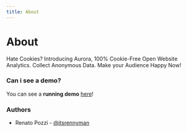 ```yaml
---
title: About
---
```


# About

Hate Cookies? Introducing Aurora, 100% Cookie-Free Open Website Analytics. Collect Anonymous Data. Make your Audience Happy Now!

### Can i see a demo?

You can see a **running demo** [here](https://demo.useaurora.app/s/f3d811716007dcfbbec4c155d00a30dc)!

### Authors

- Renato Pozzi - [@itsrennyman](https://github.com/itsrennyman)
